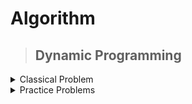 # Algorithm
>## Dynamic Programming
<details markdown = "1"><summary>Classical Problem</summary>
     1.DP on Grid: https://pastebin.com/yXdsbtSn
</details>

<details markdown = "1"><summary>Practice Problems</summary>
     [Problem-01 (Knapsack-1 : ](https://atcoder.jp/contests/dp/tasks/dp_d) ::[My Solution] 
     (https://atcoder.jp/contests/dp/submissions/44843831)
</details>
